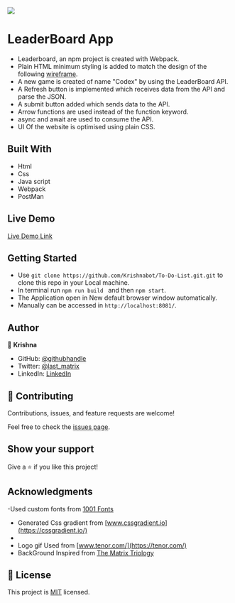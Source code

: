 ![](https://img.shields.io/badge/Microverse-blueviolet)

# LeaderBoard App 

- Leaderboard, an npm project is created with Webpack.
- Plain HTML minimum styling is added to match the design of the      following [wireframe](https://user-images.githubusercontent.com/40334904/181496149-c33ce12f-14df-42f2-996c-f8d320bc95a5.png).
- A new game is created of name "Codex" by using the LeaderBoard API.
- A Refresh button is implemented which receives data from the API and parse the JSON.
- A submit  button added which sends data to the API.
- Arrow functions are used instead of the function keyword.
- async and await are used to consume the API.
- UI Of the website is  optimised using plain CSS.

## Built With

- Html
- Css
- Java script
- Webpack
- PostMan

## Live Demo 

[Live Demo Link](https://krishnabot.github.io/Leaderboard/dist/)

## Getting Started 

- Use `git clone https://github.com/Krishnabot/To-Do-List.git.git` to clone this repo in your Local machine.
- In terminal  run `npm run build ` and then `npm start`.
- The Application open in New default browser window automatically.
- Manually can be accessed in `http://localhost:8081/`.

## Author

👤 **Krishna**

- GitHub: [@githubhandle](https://github.com/Krishnabot)
- Twitter: [@last_matrix](https://twitter.com/last_matrix)
- LinkedIn: [LinkedIn](https://www.linkedin.com/in/krishna-prasad-acharya-3596bb130/)


## 🤝 Contributing

Contributions, issues, and feature requests are welcome!

Feel free to check the [issues page](../../issues/).

## Show your support

Give a ⭐️ if you like this project!

## Acknowledgments

-Used custom fonts from  [1001 Fonts](https://www.1001fonts.com/retro+video-game-fonts.html?page=1)
- Generated Css gradient from [www.cssgradient.io](https://cssgradient.io/)
-
- Logo gif Used from [www.tenor.com/](https://tenor.com/)
- BackGround Inspired from [The Matrix Triology](https://en.wikipedia.org/wiki/The_Matrix_(franchise))

## 📝 License

This project is [MIT](./MIT.md) licensed.
